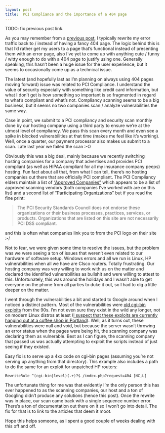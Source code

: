 ```yaml
---
layout: post
title:  PCI Compliance and the importance of a 404 page
---
```


TODO: fix previous post link.

As you may remember from a [previous post](http://joshtronic.com/post/16727579403), I typically rewrite my error traffic back to / instead of having a fancy 404 page. The logic behind this is that I’d rather get my users to a page that’s functional instead of presenting them with an error page, also I’ve yet to come up with anything cute / funny / witty enough to do with a 404 page to justify using one. Generally speaking, this hasn’t been a huge issue for the user experience, but it seems to occasionally come up as a technical issue.

The latest (and hopefully last as I’m planning on always using 404 pages moving forward) issue was related to PCI Compliance. I understand the value of security especially with something like credit card information, but what I don’t get is how something so important is so fragmented in regard to what’s compliant and what’s not. Compliancy scanning seems to be a big business, but it seems no two companies scan / analyze vulnerabilities the same way.

Case in point, we submit to a PCI compliancy and security scan monthly done by our hosting company using a third party to ensure we’re at the utmost level of compliancy. We pass this scan every month and even see a spike in blocked vulnerabilities at that time (makes me feel like it’s working). Well, once a quarter, our payment processor also makes us submit to a scan. Late last year we failed the scan :-O

Obviously this was a big deal, mainly because we recently switching hosting companies for a company that advertises and provides PCI compliant (as well as HIPAA compliant for all my insurance company peeps) hosting. Fun fact about all that, from what I can tell, there’s no hosting companies out there that are officially PCI compliant. The PCI Compliancy elders maintain a list of [“Approved Companies”](https://www.pcisecuritystandards.org/approved_companies_providers/index.php) which appears to be a list of approved scanning vendors (both companies I’ve worked with are on this list) and a second list of [“Participating Organizations”](https://www.pcisecuritystandards.org/get_involved/member_list.php) but if you read the fine print:

> The PCI Security Standards Council does not endorse these organizations or their business processes, practices, services, or products. Organizations that are listed on this site are not necessarily PCI DSS compliant.

and this is often what companies link you to from the PCI logo on their site :-/

Not to fear, we were given some time to resolve the issues, but the problem was we were seeing a ton of issues that weren’t even related to our hardware of software setup. Windows errors and all we run is Linux, HP vulnerabilities when all we have are CIsco routers. Totally frustrating. Our hosting company was very willing to work with us on the matter and declared the identified vulnerabilities as bullshit and were willing to attest to this. Unfortunately, this was around the holidays and I wasn’t able to get everyone on the phone from all parties to duke it out, so I had to dig a little deeper on the matter.

I went through the vulnerabilities a bit and started to Google around when I noticed a distinct pattern. Most of the vulnerabilities were [old cgi-bin exploits](http://www.hellboundhackers.org/articles/7-complete-set-of-cgi-bin-exploits-and-what-they-do.html) from the 90s. I’m not even sure they exist in the wild any longer, not on modern Linux distros at least ([I suspect that these exploits are currently hanging out at a coffee shop in Portland](http://www.youtube.com/watch?v=AVmq9dq6Nsg)). Well, as it turns out, these vulnerabilities were null and void, but because the server wasn’t throwing an error status when the pages were being hit, the scanning company was declaring them as vulnerable. Best as I can figure, the scanning company that passed us was actually attempting to exploit the scripts instead of just seeing if they existed.

Easy fix is to serve up a 4xx code on cgi-bin pages (assuming you’re not serving up anything from that directory). This example also includes a path to do the same for an exploit for unpatched HP routers:

	RewriteRule ^(cgi-bin|level)(.+)?$ /index.php?request=404 [NC,L]

The unfortunate thing for me was that evidently I’m the only person this has ever happened to as the scanning companies, our host and a ton of Googling didn’t produce any solutions (hence this post). Once the rewrite was in place, our scan came back with a single sequence number error. There’s a ton of documentation out there on it so I won’t go into detail. The fix for that is to link to the articles that deem it moot.

Hope this helps someone, as I spent a good couple of weeks dealing with this off and off.
